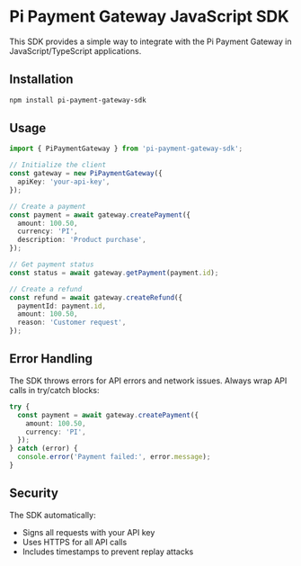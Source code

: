 # Pi Payment Gateway JavaScript SDK

This SDK provides a simple way to integrate with the Pi Payment Gateway in JavaScript/TypeScript applications.

## Installation

```bash
npm install pi-payment-gateway-sdk
```

## Usage

```typescript
import { PiPaymentGateway } from 'pi-payment-gateway-sdk';

// Initialize the client
const gateway = new PiPaymentGateway({
  apiKey: 'your-api-key',
});

// Create a payment
const payment = await gateway.createPayment({
  amount: 100.50,
  currency: 'PI',
  description: 'Product purchase',
});

// Get payment status
const status = await gateway.getPayment(payment.id);

// Create a refund
const refund = await gateway.createRefund({
  paymentId: payment.id,
  amount: 100.50,
  reason: 'Customer request',
});
```

## Error Handling

The SDK throws errors for API errors and network issues. Always wrap API calls in try/catch blocks:

```typescript
try {
  const payment = await gateway.createPayment({
    amount: 100.50,
    currency: 'PI',
  });
} catch (error) {
  console.error('Payment failed:', error.message);
}
```

## Security

The SDK automatically:
- Signs all requests with your API key
- Uses HTTPS for all API calls
- Includes timestamps to prevent replay attacks